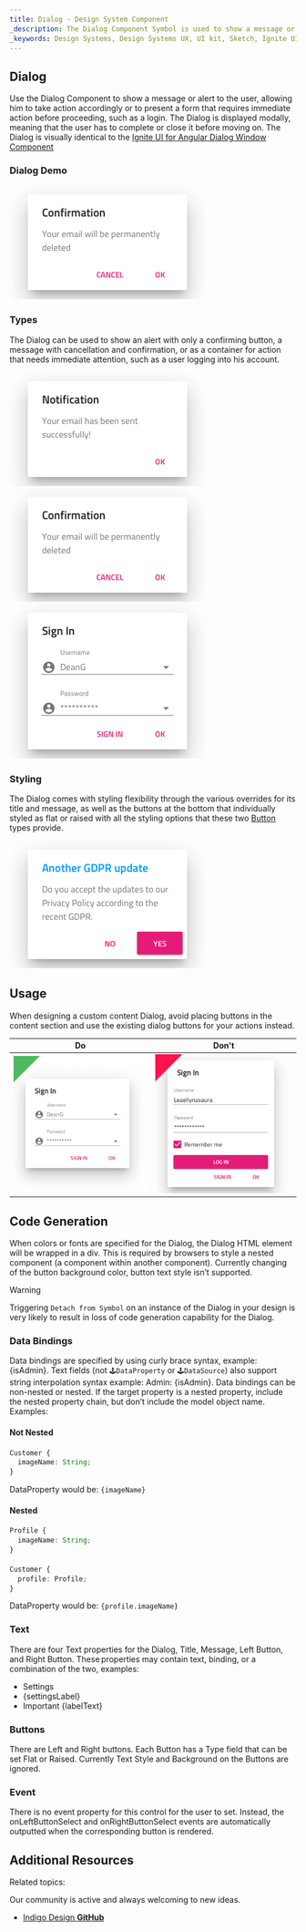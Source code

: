 ```yaml
---
title: Dialog - Design System Component
_description: The Dialog Component Symbol is used to show a message or alert to the user in a modal fashion. 
_keywords: Design Systems, Design Systems UX, UI kit, Sketch, Ignite UI for Angular, Sketch to Angular, Sketch to Angular, Angular, Angular Design System, Export code from Sketch, Design Kits for Angular, Sketch HTML, Sketch to HTML, Sketch UI kits
---
```


## Dialog

Use the Dialog Component to show a message or alert to the user, allowing him to take action accordingly or to present a form that requires immediate action before proceeding, such as a login. The Dialog is displayed modally, meaning that the user has to complete or close it before moving on. The Dialog is visually identical to the [Ignite UI for Angular Dialog Window Component](https://www.infragistics.com/products/ignite-ui-angular/angular/components/dialog.html)

### Dialog Demo

<img src="../images/dialog_demo.png" srcset="../images/dialog_demo@2x.png 2x" />

### Types

The Dialog can be used to show an alert with only a confirming button, a message with cancellation and confirmation, or as a container for action that needs immediate attention, such as a user logging into his account.

<img src="../images/dialog_alert.png" srcset="../images/dialog_alert@2x.png 2x" />
<img src="../images/dialog_standard.png" srcset="../images/dialog_standard@2x.png 2x" />
<img src="../images/dialog_custom.png" srcset="../images/dialog_custom@2x.png 2x" />

### Styling

The Dialog comes with styling flexibility through the various overrides for its title and message, as well as the buttons at the bottom that individually styled as flat or raised with all the styling options that these two [Button](button.md) types provide.

<img src="../images/dialog_styling.png" srcset="../images/dialog_styling@2x.png 2x" />

## Usage

When designing a custom content Dialog, avoid placing buttons in the content section and use the existing dialog buttons for your actions instead.

| Do                            | Don't                           |
| ----------------------------- | ------------------------------- |
| <img src="../images/dialog_do1.png" srcset="../images/dialog_do1@2x.png 2x" /> | <img src="../images/dialog_dont1.png" srcset="../images/dialog_dont1@2x.png 2x" /> |

## Code Generation

When colors or fonts are specified for the Dialog, the Dialog HTML element will be wrapped in a div. This is required by browsers to style a nested component (a component within another component). Currently changing of the button background color, button text style isn’t supported.

> [!WARNING]
> Triggering `Detach from Symbol` on an instance of the Dialog in your design is very likely to result in loss of code generation capability for the Dialog.

### Data Bindings

Data bindings are specified by using curly brace syntax, example: {isAdmin}. Text fields (not `🕹️DataProperty` or `🕹️DataSource`) also support string interpolation syntax example: Admin: {isAdmin}. Data bindings can be non-nested or nested. If the target property is a nested property, include the nested property chain, but don’t include the model object name. Examples:

#### Not Nested

```typescript
Customer {
  imageName: String;
}
```

DataProperty would be: `{imageName}`

#### Nested

```typescript
Profile {
  imageName: String;
}

Customer {
  profile: Profile;
}
```

DataProperty would be: `{profile.imageName}`

### Text

There are four Text properties for the Dialog, Title, Message, Left Button, and Right Button. These properties may contain text, binding, or a combination of the two, examples:

- Settings
- {settingsLabel}
- Important {labelText}

### Buttons

There are Left and Right buttons. Each Button has a Type field that can be set Flat or Raised. Currently Text Style and Background on the Buttons are ignored.

### Event

There is no event property for this control for the user to set. Instead, the onLeftButtonSelect and onRightButtonSelect events are automatically outputted when the corresponding button is rendered.

## Additional Resources

Related topics:

  <div class="divider--half"></div>

Our community is active and always welcoming to new ideas.

- [Indigo Design **GitHub**](https://github.com/IgniteUI/design-system-docfx)
